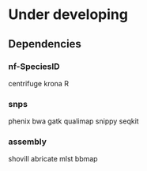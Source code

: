 # Under developing

## Dependencies

### nf-SpeciesID

centrifuge
krona 
R

### snps
phenix
bwa
gatk
qualimap
snippy
seqkit

### assembly
shovill
abricate
mlst
bbmap

